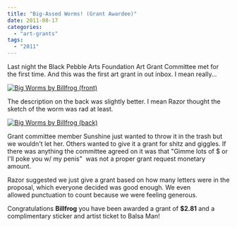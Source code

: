 ```yaml
---
title: "Big-Assed Worms! (Grant Awardee)"
date: 2011-08-17
categories: 
  - "art-grants"
tags: 
  - "2011"
---
```


Last night the Black Pebble Arts Foundation Art Grant Committee met for the first time. And this was the first art grant in out inbox. I mean really…

[![Big Worms by Billfrog (front)](/images/CCI00004.jpg "Big Worms by Billfrog (front)")](https://balsaman.org/wp-content/uploads/2011/08/CCI00004.jpg)

The description on the back was slightly better. I mean Razor thought the sketch of the worm was rad at least.

[![Big Worms by Billfrog (back)](/images/CCI00005.jpg "Big Worms by Billfrog (back)")](https://balsaman.org/wp-content/uploads/2011/08/CCI00005.jpg)

Grant committee member Sunshine just wanted to throw it in the trash but we wouldn't let her. Others wanted to give it a grant for shitz and giggles. If there was anything the committee agreed on it was that "Gimme lots of $ or I'll poke you w/ my penis"  was not a proper grant request monetary amount.

Razor suggested we just give a grant based on how many letters were in the proposal, which everyone decided was good enough. We even allowed punctuation to count because we were feeling generous.

Congratulations **Billfrog** you have been awarded a grant of **$2.81** and a complimentary sticker and artist ticket to Balsa Man!
